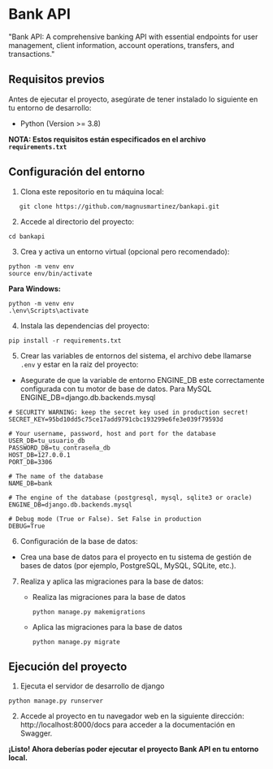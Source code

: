 # Bank API
"Bank API: A comprehensive banking API with essential endpoints for user management, client information, account operations, transfers, and transactions."


## Requisitos previos

Antes de ejecutar el proyecto, asegúrate de tener instalado lo siguiente en tu entorno de desarrollo:

- Python (Version >= 3.8)

**NOTA: Estos requisitos están especificados en el archivo `requirements.txt`**


## Configuración del entorno

1. Clona este repositorio en tu máquina local:
```shell
   git clone https://github.com/magnusmartinez/bankapi.git
```

2. Accede al directorio del proyecto:
```shell
cd bankapi
```

3. Crea y activa un entorno virtual (opcional pero recomendado):
```shell
python -m venv env
source env/bin/activate
```

**Para Windows:**
```shell
python -m venv env
.\env\Scripts\activate
```

4. Instala las dependencias del proyecto:
```shell
pip install -r requirements.txt
```

5. Crear las variables de entornos del sistema, el archivo debe llamarse `.env` y estar en la raiz del proyecto:
- Asegurate de que la variable de entorno ENGINE_DB este correctamente configurada con tu motor de base de datos. Para MySQL ENGINE_DB=django.db.backends.mysql

```shell
# SECURITY WARNING: keep the secret key used in production secret!
SECRET_KEY=95bd10dd5c75ce17add9791cbc193299e6fe3e039f79593d

# Your username, password, host and port for the database
USER_DB=tu_usuario_db
PASSWORD_DB=tu_contraseña_db
HOST_DB=127.0.0.1
PORT_DB=3306

# The name of the database
NAME_DB=bank

# The engine of the database (postgresql, mysql, sqlite3 or oracle)
ENGINE_DB=django.db.backends.mysql

# Debug mode (True or False). Set False in production
DEBUG=True
```

6. Configuración de la base de datos:
- Crea una base de datos para el proyecto en tu sistema de gestión de bases de datos (por ejemplo, PostgreSQL, MySQL, SQLite, etc.).

7. Realiza y aplica las migraciones para la base de datos:

    - Realiza las migraciones para la base de datos
        ```shell
        python manage.py makemigrations
        ```
    - Aplica las migraciones para la base de datos
        ```shell
        python manage.py migrate
        ```

## Ejecución del proyecto

1. Ejecuta el servidor de desarrollo de django
```shell
python manage.py runserver
```
2. Accede al proyecto en tu navegador web en la siguiente dirección: http://localhost:8000/docs para acceder a la documentación en Swagger.

**¡Listo! Ahora deberías poder ejecutar el proyecto Bank API en tu entorno local.** 
